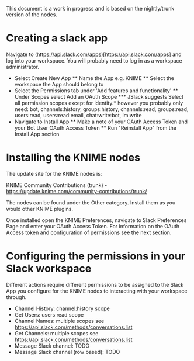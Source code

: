 This document is a work in progress and is based on the nightly/trunk version of the nodes.

# Creating a slack app

Navigate to (https://api.slack.com/apps)[https://api.slack.com/apps] and log into your workspace. You will probably need to log in as a workspace administrator.

* Select Create New App
** Name the App e.g. KNIME
** Select the workspace the App should belong to
* Select the Permissions tab under 'Add features and functionality'
** Under Scopes select Add an OAuth Scope
*** JSlack suggests Select all permission scopes except for identity.* however you probably only need: bot, channels:history, groups:history, channels:read, groups:read, users:read, users:read:email, chat:write:bot, im:write
* Navigate to Install App
** Make a note of your OAuth Access Token and your Bot User OAuth Access Token
** Run "Reinstall App" from the Install App section



# Installing the KNIME nodes

The update site for the KNIME nodes is: 

KNIME Community Contributions (trunk) - https://update.knime.com/community-contributions/trunk/

The nodes can be found under the Other category. Install them as you would other KNIME plugins.

Once installed open the KNIME Preferences, navigate to Slack Preferences Page and enter your OAuth Access Token. For information on the OAuth Access token and configuration of permissions see the next section.

# Configuring the permissions in your Slack workspace

Different actions require different permissions to be assigned to the Slack App you configure for the KNIME nodes to interacting with your workspace through. 

* Channel History: channel:history scope
* Get Users: users:read scope
* Channel Names: multiple scopes see https://api.slack.com/methods/conversations.list
* Get Channels: multiple scopes see https://api.slack.com/methods/conversations.list
* Message Slack channel: TODO
* Message Slack channel (row based): TODO
